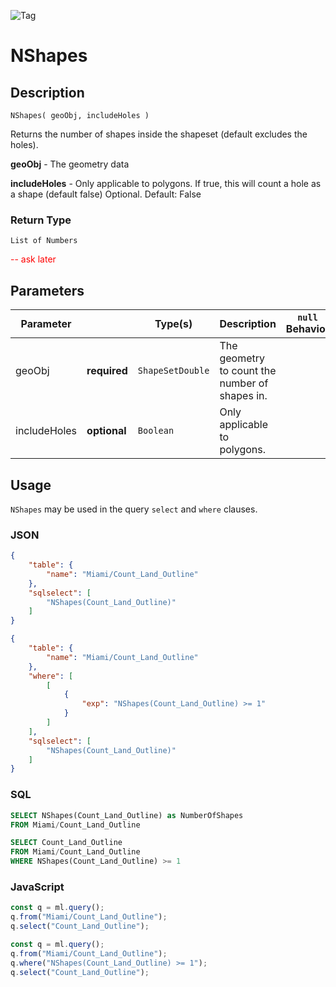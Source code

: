 ![Tag](https://img.shields.io/badge/-GEO-brightgreen)

# NShapes

## Description

`NShapes( geoObj, includeHoles )`

Returns the number of shapes inside the shapeset (default excludes the holes).

**geoObj** - The geometry data

**includeHoles** - Only applicable to polygons. If true, this will count a hole as a shape (default false)
Optional. Default: False

### Return Type

`List of Numbers`

<span style='color:red'> -- ask later</span>

## Parameters

| Parameter |              | Type(s)           | Description                                    | `null` Behavior |
| --------- | ------------ | ----------------- | ---------------------------------------------- | --------------- |
| geoObj    | **required** | <code>ShapeSetDouble</code> | The geometry to count the number of shapes in. |
| includeHoles    | **optional** | <code>Boolean</code> | Only applicable to polygons.

## Usage

`NShapes` may be used in the query `select` and `where` clauses.

### JSON

```json
{
    "table": {
        "name": "Miami/Count_Land_Outline"
    },
    "sqlselect": [
        "NShapes(Count_Land_Outline)"
    ]
}
```

```json
{
    "table": {
        "name": "Miami/Count_Land_Outline"
    },
    "where": [
        [
            {
                "exp": "NShapes(Count_Land_Outline) >= 1"
            }
        ]
    ],
    "sqlselect": [
        "NShapes(Count_Land_Outline)"
    ]
}
```

### SQL

```sql
SELECT NShapes(Count_Land_Outline) as NumberOfShapes
FROM Miami/Count_Land_Outline
```

```sql
SELECT Count_Land_Outline
FROM Miami/Count_Land_Outline
WHERE NShapes(Count_Land_Outline) >= 1
```

### JavaScript

```javascript
const q = ml.query();
q.from("Miami/Count_Land_Outline");
q.select("Count_Land_Outline");
```

```javascript
const q = ml.query();
q.from("Miami/Count_Land_Outline");
q.where("NShapes(Count_Land_Outline) >= 1");
q.select("Count_Land_Outline");
```
